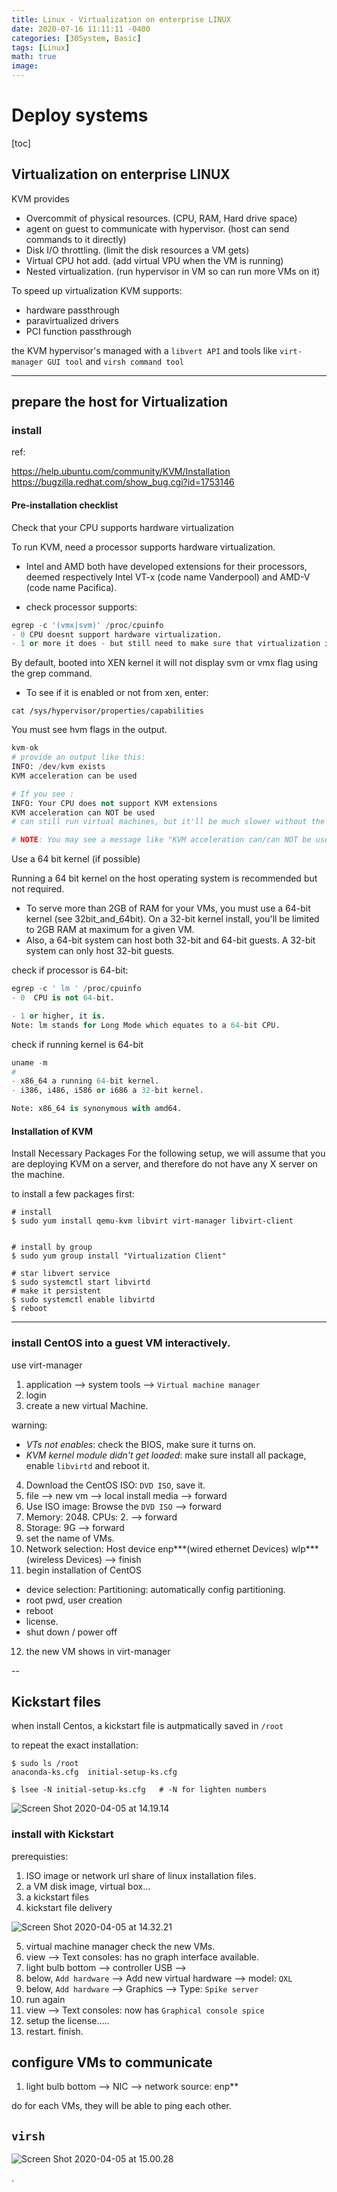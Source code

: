 ```yaml
---
title: Linux - Virtualization on enterprise LINUX
date: 2020-07-16 11:11:11 -0400
categories: [30System, Basic]
tags: [Linux]
math: true
image:
---
```


# Deploy systems

[toc]

## Virtualization on enterprise LINUX

KVM provides
- Overcommit of physical resources. (CPU, RAM, Hard drive space)
- agent on guest to communicate with hypervisor. (host can send commands to it directly)
- Disk I/O throttling. (limit the disk resources a VM gets)
- Virtual CPU hot add. (add virtual VPU when the VM is running)
- Nested virtualization. (run hypervisor in VM so can run more VMs on it)

To speed up virtualization KVM supports:
- hardware passthrough
- paravirtualized drivers
- PCI function passthrough


the KVM hypervisor's managed with a `libvert API` and tools like `virt-manager GUI tool` and `virsh command tool`

---

## prepare the host for Virtualization

### install

ref:

https://help.ubuntu.com/community/KVM/Installation
https://bugzilla.redhat.com/show_bug.cgi?id=1753146

#### Pre-installation checklist
Check that your CPU supports hardware virtualization

To run KVM, need a processor supports hardware virtualization.
- Intel and AMD both have developed extensions for their processors, deemed respectively Intel VT-x (code name Vanderpool) and AMD-V (code name Pacifica).

- check processor supports:

```py
egrep -c '(vmx|svm)' /proc/cpuinfo
- 0 CPU doesnt support hardware virtualization.
- 1 or more it does - but still need to make sure that virtualization is enabled in the BIOS.
```

By default, booted into XEN kernel it will not display svm or vmx flag using the grep command.

- To see if it is enabled or not from xen, enter:

`cat /sys/hypervisor/properties/capabilities`

You must see hvm flags in the output.

```py
kvm-ok
# provide an output like this:
INFO: /dev/kvm exists
KVM acceleration can be used

# If you see :
INFO: Your CPU does not support KVM extensions
KVM acceleration can NOT be used
# can still run virtual machines, but it'll be much slower without the KVM extensions.

# NOTE: You may see a message like "KVM acceleration can/can NOT be used". This is misleading and only means if KVM is *currently* available (i.e. "turned on"), *not* if it is supported.
```

Use a 64 bit kernel (if possible)

Running a 64 bit kernel on the host operating system is recommended but not required.
- To serve more than 2GB of RAM for your VMs, you must use a 64-bit kernel (see 32bit_and_64bit). On a 32-bit kernel install, you'll be limited to 2GB RAM at maximum for a given VM.
- Also, a 64-bit system can host both 32-bit and 64-bit guests. A 32-bit system can only host 32-bit guests.

check if processor is 64-bit:

```py
egrep -c ' lm ' /proc/cpuinfo
- 0  CPU is not 64-bit.

- 1 or higher, it is.
Note: lm stands for Long Mode which equates to a 64-bit CPU.
```

check if running kernel is 64-bit

```py
uname -m
#
- x86_64 a running 64-bit kernel.
- i386, i486, i586 or i686 a 32-bit kernel.

Note: x86_64 is synonymous with amd64.
```

#### Installation of KVM

Install Necessary Packages
For the following setup, we will assume that you are deploying KVM on a server, and therefore do not have any X server on the machine.

to install a few packages first:

```shell
# install
$ sudo yum install qemu-kvm libvirt virt-manager libvirt-client


# install by group
$ sudo yum group install "Virtualization Client"

# star libvert service
$ sudo systemctl start libvirtd
# make it persistent
$ sudo systemctl enable libvirtd
$ reboot
```

---

### install CentOS into a guest VM interactively.

use virt-manager

1. application --> system tools --> `Virtual machine manager`
2. login
3. create a new virtual Machine.

warning:
- *VTs not enables*: check the BIOS, make sure it turns on.
- *KVM kernel module didn't get loaded*: make sure install all package, enable `libvirtd` and reboot it.

4. Download the CentOS ISO: `DVD ISO`, save it.
5. file --> new vm --> local install media --> forward
6. Use ISO image: Browse the `DVD ISO` --> forward
7. Memory: 2048. CPUs: 2. --> forward
8. Storage: 9G --> forward
9. set the name of VMs.
10. Network selection: Host device enp***(wired ethernet Devices) wlp*** (wireless Devices) --> finish
11. begin installation of CentOS
  - device selection: Partitioning: automatically config partitioning.
  - root pwd, user creation
  - reboot
  - license.
  - shut down / power off
12. the new VM shows in virt-manager

--

## Kickstart files

 when install Centos, a kickstart file is autpmatically saved in `/root`

to repeat the exact installation:

```shell
$ sudo ls /root
anaconda-ks.cfg  initial-setup-ks.cfg

$ lsee -N initial-setup-ks.cfg   # -N for lighten numbers
```

![Screen Shot 2020-04-05 at 14.19.14](https://i.imgur.com/qyyBSiy.png)

### install with Kickstart

prerequisties:
1. ISO image or network url share of linux installation files.
2. a VM disk image, virtual box...
3. a kickstart files
4. kickstart file delivery

![Screen Shot 2020-04-05 at 14.32.21](https://i.imgur.com/MmGNIyK.png)

5. virtual machine manager check the new VMs.
6. view --> Text consoles: has no graph interface available.
7. light bulb bottom --> controller USB -->
8. below, `Add hardware` --> Add new virtual hardware --> model: `QXL`
9. below, `Add hardware` --> Graphics --> Type: `Spike server`
10. run again
11. view --> Text consoles: now has `Graphical console spice`
12. setup the license.....
13. restart. finish.

## configure VMs to communicate

1. light bulb bottom --> NIC --> network source: enp**

do for each VMs, they will be able to ping each other.

## `virsh`


![Screen Shot 2020-04-05 at 15.00.28](https://i.imgur.com/qn4tcD9.png)

























.
